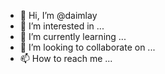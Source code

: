 - 👋 Hi, I’m @daimlay
- 👀 I’m interested in ...
- 🌱 I’m currently learning ...
- 💞️ I’m looking to collaborate on ...
- 📫 How to reach me ...

<!---
daimlay/daimlay is a ✨ special ✨ repository because its `README.md` (this file) appears on your GitHub profile.
You can click the Preview link to take a look at your changes.
--->
